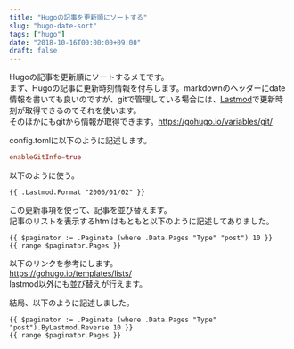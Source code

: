 ```yaml
---
title: "Hugoの記事を更新順にソートする"
slug: "hugo-date-sort"
tags: ["hugo"]
date: "2018-10-16T00:00:00+09:00"
draft: false
---
```


Hugoの記事を更新順にソートするメモです。  
まず、Hugoの記事に更新時刻情報を付与します。markdownのヘッダーにdate情報を書いても良いのですが、gitで管理している場合には、[Lastmod](https://gohugo.io/functions/format/)で更新時刻が取得できるのでそれを使います。  
そのほかにもgitから情報が取得できます。https://gohugo.io/variables/git/  

config.tomlに以下のように記述します。  

```toml
enableGitInfo=true
```

以下のように使う。  

```
{{ .Lastmod.Format "2006/01/02" }}
```

この更新事項を使って、記事を並び替えます。  
記事のリストを表示するhtmlはもともと以下のように記述してありました。  

```
{{ $paginator := .Paginate (where .Data.Pages "Type" "post") 10 }}
{{ range $paginator.Pages }}
```
以下のリンクを参考にします。  
https://gohugo.io/templates/lists/  
lastmod以外にも並び替えが行えます。  

結局、以下のように記述しました。  

```
{{ $paginator := .Paginate (where .Data.Pages "Type" "post").ByLastmod.Reverse 10 }}
{{ range $paginator.Pages }}
```


